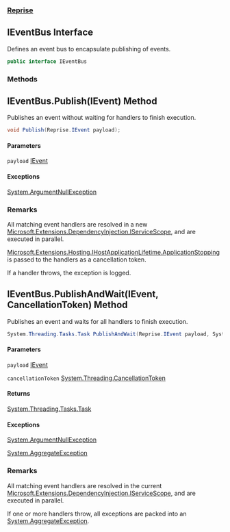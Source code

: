 ### [Reprise](Reprise.md 'Reprise')

## IEventBus Interface

Defines an event bus to encapsulate publishing of events.

```csharp
public interface IEventBus
```
### Methods

<a name='Reprise.IEventBus.Publish(Reprise.IEvent)'></a>

## IEventBus.Publish(IEvent) Method

Publishes an event without waiting for handlers to finish execution.

```csharp
void Publish(Reprise.IEvent payload);
```
#### Parameters

<a name='Reprise.IEventBus.Publish(Reprise.IEvent).payload'></a>

`payload` [IEvent](Reprise.IEvent.md 'Reprise.IEvent')

#### Exceptions

[System.ArgumentNullException](https://docs.microsoft.com/en-us/dotnet/api/System.ArgumentNullException 'System.ArgumentNullException')

### Remarks

All matching event handlers are resolved in a new [Microsoft.Extensions.DependencyInjection.IServiceScope](https://docs.microsoft.com/en-us/dotnet/api/Microsoft.Extensions.DependencyInjection.IServiceScope 'Microsoft.Extensions.DependencyInjection.IServiceScope'), and are executed in parallel.

[Microsoft.Extensions.Hosting.IHostApplicationLifetime.ApplicationStopping](https://docs.microsoft.com/en-us/dotnet/api/Microsoft.Extensions.Hosting.IHostApplicationLifetime.ApplicationStopping 'Microsoft.Extensions.Hosting.IHostApplicationLifetime.ApplicationStopping') is passed to the handlers as a cancellation token.

If a handler throws, the exception is logged.

<a name='Reprise.IEventBus.PublishAndWait(Reprise.IEvent,System.Threading.CancellationToken)'></a>

## IEventBus.PublishAndWait(IEvent, CancellationToken) Method

Publishes an event and waits for all handlers to finish execution.

```csharp
System.Threading.Tasks.Task PublishAndWait(Reprise.IEvent payload, System.Threading.CancellationToken cancellationToken=default(System.Threading.CancellationToken));
```
#### Parameters

<a name='Reprise.IEventBus.PublishAndWait(Reprise.IEvent,System.Threading.CancellationToken).payload'></a>

`payload` [IEvent](Reprise.IEvent.md 'Reprise.IEvent')

<a name='Reprise.IEventBus.PublishAndWait(Reprise.IEvent,System.Threading.CancellationToken).cancellationToken'></a>

`cancellationToken` [System.Threading.CancellationToken](https://docs.microsoft.com/en-us/dotnet/api/System.Threading.CancellationToken 'System.Threading.CancellationToken')

#### Returns
[System.Threading.Tasks.Task](https://docs.microsoft.com/en-us/dotnet/api/System.Threading.Tasks.Task 'System.Threading.Tasks.Task')

#### Exceptions

[System.ArgumentNullException](https://docs.microsoft.com/en-us/dotnet/api/System.ArgumentNullException 'System.ArgumentNullException')

[System.AggregateException](https://docs.microsoft.com/en-us/dotnet/api/System.AggregateException 'System.AggregateException')

### Remarks

All matching event handlers are resolved in the current [Microsoft.Extensions.DependencyInjection.IServiceScope](https://docs.microsoft.com/en-us/dotnet/api/Microsoft.Extensions.DependencyInjection.IServiceScope 'Microsoft.Extensions.DependencyInjection.IServiceScope'), and are executed in parallel.

If one or more handlers throw, all exceptions are packed into an [System.AggregateException](https://docs.microsoft.com/en-us/dotnet/api/System.AggregateException 'System.AggregateException').